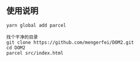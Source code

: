 使用说明
----------------------------------------------------
```
yarn global add parcel

找个干净的目录
git clone https://github.com/mengerfei/DOM2.git
cd DOM2
parcel src/index.html

```

